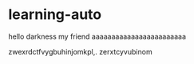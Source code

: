 # learning-auto
hello darkness my friend
aaaaaaaaaaaaaaaaaaaaaaaa

zwexrdctfvygbuhinjomkpl,.
zerxtcyvubinom
